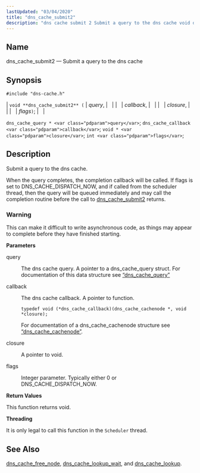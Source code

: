 ```yaml
---
lastUpdated: "03/04/2020"
title: "dns_cache_submit2"
description: "dns cache submit 2 Submit a query to the dns cache void dns cache submit 2 query callback closure flags dns cache query query dns cache callback callback void closure int flags Submit a query to the dns cache When the query completes the completion callback will be called If..."
---
```


<a name="apis.dns_cache_submit2"></a> 
## Name

dns_cache_submit2 — Submit a query to the dns cache

## Synopsis

`#include "dns-cache.h"`

| `void **dns_cache_submit2** (` | <var class="pdparam">query</var>, |   |
|   | <var class="pdparam">callback</var>, |   |
|   | <var class="pdparam">closure</var>, |   |
|   | <var class="pdparam">flags</var>`)`; |   |

`dns_cache_query * <var class="pdparam">query</var>`;
`dns_cache_callback <var class="pdparam">callback</var>`;
`void * <var class="pdparam">closure</var>`;
`int <var class="pdparam">flags</var>`;<a name="idp50550128"></a> 
## Description

Submit a query to the dns cache.

When the query completes, the completion callback will be called. If flags is set to DNS_CACHE_DISPATCH_NOW, and if called from the scheduler thread, then the query will be queued immediately and may call the completion routine before the call to [dns_cache_submit2](/momentum/3/3-api/apis-dns-cache-submit-2) returns.

### Warning

This can make it difficult to write asynchronous code, as things may appear to complete before they have finished starting.

**<a name="idp50553632"></a> Parameters**

<dl class="variablelist">

<dt>query</dt>

<dd>

The dns cache query. A pointer to a dns_cache_query struct. For documentation of this data structure see [“dns_cache_query”](/momentum/3/3-api/structs-dns-cache-query)

</dd>

<dt>callback</dt>

<dd>

The dns cache callback. A pointer to function.

`typedef void (*dns_cache_callback)(dns_cache_cachenode *, void *closure);`

For documentation of a dns_cache_cachenode structure see [“dns_cache_cachenode”](/momentum/3/3-api/structs-dns-cache-cachenode).

</dd>

<dt>closure</dt>

<dd>

A pointer to void.

</dd>

<dt>flags</dt>

<dd>

Integer parameter. Typically either 0 or DNS_CACHE_DISPATCH_NOW.

</dd>

</dl>

**<a name="idp50564032"></a> Return Values**

This function returns void.

**<a name="idp50564944"></a> Threading**

It is only legal to call this function in the `Scheduler` thread.

<a name="idp50566496"></a> 
## See Also

[dns_cache_free_node](/momentum/3/3-api/apis-dns-cache-free-node), [dns_cache_lookup_wait](/momentum/3/3-api/apis-dns-cache-lookup-wait), and [dns_cache_lookup](/momentum/3/3-api/apis-dns-cache-lookup).